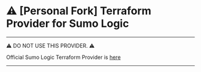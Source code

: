 # ⚠️ [Personal Fork] Terraform Provider for Sumo Logic
---
⚠️ DO NOT USE THIS PROVIDER. ⚠️ 

Official Sumo Logic Terraform Provider is [here](https://github.com/SumoLogic/terraform-provider-sumologic)

---
